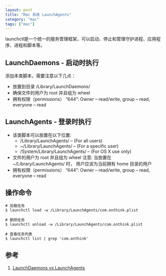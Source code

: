 ```yaml
---
layout: post
title: "Mac 系统 LaunchAgents"
category: "mac"
tags: ["mac"]
---
```


launchctl是一个统一的服务管理框架，可以启动、停止和管理守护进程、应用程序、进程和脚本等。

## LaunchDaemons - 启动时执行

添加本类脚本，需要注意以下几点：

- 放置到目录 /Library/LaunchDaemons/
- 确保文件的用户为 root 并且组为 wheel 
- 拥有权限（permissions） “644”: Owner – read/write, group – read, everyone – read

## LaunchAgents - 登录时执行

- 该类脚本可以放置在以下位置:
    * /Library/LaunchAgents/  – (For all users)
    * ~/Library/LaunchAgents/  – (For a specific user)
    * /System/Library/LaunchAgents/ – (For OS X use only)
- 文件的用户为 root 并且组为 wheel 
    注意: 当放置在 ~/Library/LaunchAgents/ 时， 用户应该为当前拥有 home 目录的用户
- 拥有权限（permissions） “644”: Owner – read/write, group – read, everyone – read

## 操作命令

```shell
# 加载任务
$ launchctl load -w /Library/LaunchAgents/com.onthink.plist 

# 删除任务
$ launchctl unload -w /Library/LaunchAgents/com.onthink.plist 

# 查看任务列表
$ launchctl list | grep 'com.onthink'
```

## 参考

1. [LaunchDaemons vs LaunchAgents](http://www.grivet-tools.com/blog/2014/launchdaemons-vs-launchagents/)